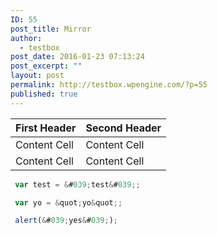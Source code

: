 ```yaml
---
ID: 55
post_title: Mirror
author:
  - testbox
post_date: 2016-01-23 07:13:24
post_excerpt: ""
layout: post
permalink: http://testbox.wpengine.com/?p=55
published: true
---
```

| First Header  | Second Header |
| ------------- | ------------- |
| Content Cell  | Content Cell  |
| Content Cell  | Content Cell  |

```js
 var test = &#039;test&#039;;

 var yo = &quot;yo&quot;;

 alert(&#039;yes&#039;);

```